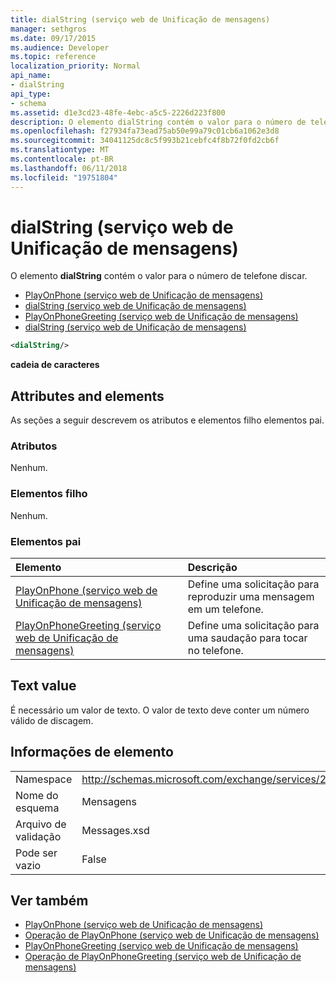 ```yaml
---
title: dialString (serviço web de Unificação de mensagens)
manager: sethgros
ms.date: 09/17/2015
ms.audience: Developer
ms.topic: reference
localization_priority: Normal
api_name:
- dialString
api_type:
- schema
ms.assetid: d1e3cd23-48fe-4ebc-a5c5-2226d223f800
description: O elemento dialString contém o valor para o número de telefone discar.
ms.openlocfilehash: f27934fa73ead75ab50e99a79c01cb6a1062e3d8
ms.sourcegitcommit: 34041125dc8c5f993b21cebfc4f8b72f0fd2cb6f
ms.translationtype: MT
ms.contentlocale: pt-BR
ms.lasthandoff: 06/11/2018
ms.locfileid: "19751804"
---
```

# <a name="dialstring-um-web-service"></a>dialString (serviço web de Unificação de mensagens)

O elemento **dialString** contém o valor para o número de telefone discar. 
  
- [PlayOnPhone (serviço web de Unificação de mensagens)](playonphone-um-web-service.md) 
- [dialString (serviço web de Unificação de mensagens)](dialstring-um-web-service.md) 
- [PlayOnPhoneGreeting (serviço web de Unificação de mensagens)](playonphonegreeting-um-web-service.md) 
- [dialString (serviço web de Unificação de mensagens)](dialstring-um-web-service.md)
  
```xml
<dialString/>
```

 **cadeia de caracteres**
## <a name="attributes-and-elements"></a>Attributes and elements

As seções a seguir descrevem os atributos e elementos filho elementos pai.
  
### <a name="attributes"></a>Atributos

Nenhum.
  
### <a name="child-elements"></a>Elementos filho

Nenhum.
  
### <a name="parent-elements"></a>Elementos pai

|**Elemento**|**Descrição**|
|:-----|:-----|
|[PlayOnPhone (serviço web de Unificação de mensagens)](playonphone-um-web-service.md) <br/> |Define uma solicitação para reproduzir uma mensagem em um telefone.  <br/> |
|[PlayOnPhoneGreeting (serviço web de Unificação de mensagens)](playonphonegreeting-um-web-service.md) <br/> |Define uma solicitação para uma saudação para tocar no telefone.  <br/> |
   
## <a name="text-value"></a>Text value

É necessário um valor de texto. O valor de texto deve conter um número válido de discagem.
  
## <a name="element-information"></a>Informações de elemento

|||
|:-----|:-----|
|Namespace  <br/> |http://schemas.microsoft.com/exchange/services/2006/messages  <br/> |
|Nome do esquema  <br/> |Mensagens  <br/> |
|Arquivo de validação  <br/> |Messages.xsd  <br/> |
|Pode ser vazio  <br/> |False  <br/> |
   
## <a name="see-also"></a>Ver também

- [PlayOnPhone (serviço web de Unificação de mensagens)](playonphone-um-web-service.md)  
- [Operação de PlayOnPhone (serviço web de Unificação de mensagens)](playonphone-operation-um-web-service.md)  
- [PlayOnPhoneGreeting (serviço web de Unificação de mensagens)](playonphonegreeting-um-web-service.md)  
- [Operação de PlayOnPhoneGreeting (serviço web de Unificação de mensagens)](playonphonegreeting-operation-um-web-service.md)


